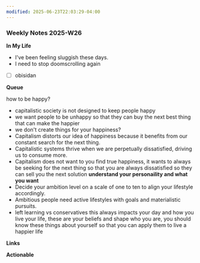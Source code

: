 ```yaml
---
modified: 2025-06-23T22:03:29-04:00
---
```


### Weekly Notes 2025-W26

**In My Life** 
- I've been feeling sluggish these days.
- I need to stop doomscrolling again
- [ ] obisidan 

**Queue**
<!-- Capture the ideas or thoughts that spark excitement, and everything that pops into your head -->
how to be happy?
- capitalistic society is not designed to keep people happy
- we want people to be unhappy so that they can buy the next best thing that can make the happier
- we don't create things for your happiness? 
- Capitalism distorts our idea of happiness because it benefits from our constant search for the next thing. 
- Capitalistic systems thrive when we are perpetually dissatisfied, driving us to consume more.
- Capitalism does not want to you find true happiness, it wants to always be seeking for the next thing so that you are always dissatisfied so they can sell you the next solution 
**understand your personaility and what you want**
- Decide your ambition level on a scale of one to ten to align your lifestyle accordingly.
- Ambitious people need active lifestyles with goals and materialistic pursuits.
- left learning vs conservatives this always impacts your day and how you live your life, these are your beliefs and shape who you are, you should know these things about yourself so that you can apply them to live a happier life


**Links**


 **Actionable**